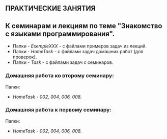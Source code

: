 ## ПРАКТИЧЕСКИЕ ЗАНЯТИЯ
## К семинарам и лекциям по теме "Знакомство с языками программирования".

* Папки - *ExempleXXX*  - с файлами примеров задач из лекций.
* Папки - *HomeTask*    - с файлами задач домашних работ (для проверок).
* Папки - *Task*        - с файлами задач с семинаров.


### Домашняя работа ко второму семинару:
Папки:
* *HomeTask - 002, 004, 006, 008.*


### Домашняя работа к первому семинару:
Папки:
* *HomeTask - 002, 004, 006, 008.*